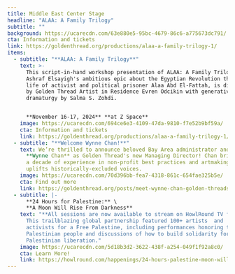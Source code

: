 ```yaml
---
title: Middle East Center Stage
headline: "ALAA: A Family Trilogy"
subtitle: ""
background: https://ucarecdn.com/63e880e5-95bc-4679-86c6-a775673dc791/
cta: Information and tickets
link: https://goldenthread.org/productions/alaa-a-family-trilogy-1/
items:
  - subtitle: "**ALAA: A Family Trilogy**"
    text: >-
      This script-in-hand workshop presentation of ALAA: A Family Trilogy, Adam
      Ashraf Elsayigh's ambitious epic about the Egyptian Revolution through the
      life of a﻿ctivist and political prisoner Alaa Abd El-Fattah, is directed
      by G﻿olden Thread Artist in Residence Evren Odcikin w﻿ith generative
      dramaturgy by Salma S. Zohdi. 


      **November 16-17, 2024** **at Z Space**
    image: https://ucarecdn.com/694ce6e3-4109-47da-9810-f7e52b9bf59a/
    cta: Information and tickets
    link: https://goldenthread.org/productions/alaa-a-family-trilogy-1/
  - subtitle: "**Welcome Wynne Chan!**"
    text: We’re thrilled to announce beloved Bay Area administrator and artist
      **Wynne Chan** as Golden Thread's new Managing Director! Chan brings over
      a decade of experience in non-profit best practices and artmaking that
      uplifts historically-excluded voices.
    image: https://ucarecdn.com/70d396bb-fea7-4318-861c-654fae325b5e/
    cta: Find out more
    link: https://goldenthread.org/posts/meet-wynne-chan-golden-threads-new-managing-director/
  - subtitle: |-
      **24 Hours for Palestine:** \
      **A Moon Will Rise From Darkness**
    text: "**A﻿ll sessions are now available to stream on HowlRound TV for FREE!**
      T﻿his t﻿railblazing global partnership featured 100+ artists  and
      activists for a Free Palestine, including performances honoring the
      Palestinian people and discussions of how to build solidarity for
      Palestinian liberation."
    image: https://ucarecdn.com/5d18b3d2-3622-438f-a254-049f1f92a8c0/
    cta: Learn More!
    link: https://howlround.com/happenings/24-hours-palestine-moon-will-rise-darkness
---
```


